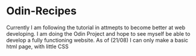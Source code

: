 # Odin-Recipes
Currently I am following the tutorial in attmepts to become better at web developing. 
I am doing the Odin Project and hope to see myself be able to develop a fully functioning website. As of (21/08) I can only make a basic html page, with little CSS